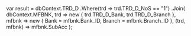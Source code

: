 var result = dbContext.TRD_D
    .Where(trd => trd.TRD_D_NoS == "1")
    .Join(
        dbContext.MFBNK,
        trd => new { trd.TRD_D_Bank, trd.TRD_D_Branch },
        mfbnk => new { Bank = mfbnk.Bank_ID, Branch = mfbnk.Branch_ID },
        (trd, mfbnk) => mfbnk.SubAcc
    );
